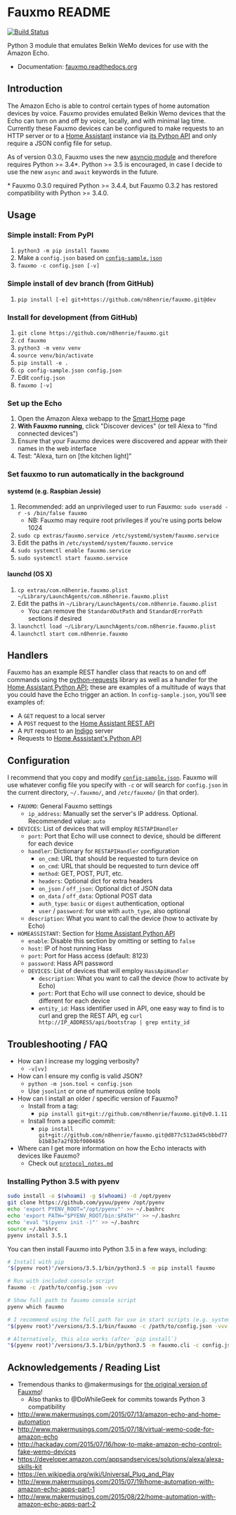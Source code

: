 # Fauxmo README

[![Build
Status](https://travis-ci.org/n8henrie/fauxmo.svg?branch=master)](https://travis-ci.org/n8henrie/fauxmo)

Python 3 module that emulates Belkin WeMo devices for use with the Amazon Echo.

- Documentation: [fauxmo.readthedocs.org](https://fauxmo.readthedocs.org)

## Introduction

The Amazon Echo is able to control certain types of home automation devices by
voice. Fauxmo provides emulated Belkin Wemo devices that the Echo can turn on
and off by voice, locally, and with minimal lag time. Currently these Fauxmo
devices can be configured to make requests to an HTTP server or to a [Home
Assistant](https://home-assistant.io) instance via [its Python
API](https://home-assistant.io/developers/python_api/) and only require a JSON
config file for setup.

As of version 0.3.0, Fauxmo uses the new [asyncio
module](https://docs.python.org/3/library/asyncio.html#module-asyncio) and
therefore requires Python >= 3.4*. Python >= 3.5 is encouraged, in case I
decide to use the new `async` and `await` keywords in the future.

\* Fauxmo 0.3.0 required Python >= 3.4.4, but Fauxmo 0.3.2 has restored
compatibility with Python >= 3.4.0.

## Usage

### Simple install: From PyPI

1. `python3 -m pip install fauxmo`
1. Make a `config.json` based on
   [`config-sample.json`](https://github.com/n8henrie/fauxmo/blob/master/config-sample.json)
1. `fauxmo -c config.json [-v]`

### Simple install of dev branch (from GitHub)

1. `pip install [-e] git+https://github.com/n8henrie/fauxmo.git@dev`

### Install for development (from GitHub)

1. `git clone https://github.com/n8henrie/fauxmo.git`
1. `cd fauxmo`
1. `python3 -m venv venv`
1. `source venv/bin/activate`
1. `pip install -e .`
1. `cp config-sample.json config.json`
1. Edit `config.json`
1. `fauxmo [-v]`

### Set up the Echo

1. Open the Amazon Alexa webapp to the [Smart
   Home](http://alexa.amazon.com/#smart-home) page
1. **With Fauxmo running**, click "Discover devices" (or tell Alexa to "find
   connected devices")
1. Ensure that your Fauxmo devices were discovered and appear with their
   names in the web interface
1. Test: "Alexa, turn on [the kitchen light]"

### Set fauxmo to run automatically in the background

#### systemd (e.g. Raspbian Jessie)

1. Recommended: add an unprivileged user to run Fauxmo: `sudo useradd -r
   -s /bin/false fauxmo`
    - NB: Fauxmo may require root privileges if you're using ports below 1024
1. `sudo cp extras/fauxmo.service /etc/systemd/system/fauxmo.service`
1. Edit the paths in `/etc/systemd/system/fauxmo.service`
1. `sudo systemctl enable fauxmo.service`
1. `sudo systemctl start fauxmo.service`

#### launchd (OS X)

1. `cp extras/com.n8henrie.fauxmo.plist ~/Library/LaunchAgents/com.n8henrie.fauxmo.plist`
1. Edit the paths in `~/Library/LaunchAgents/com.n8henrie.fauxmo.plist`
    - You can remove the `StandardOutPath` and `StandardErrorPath` sections if
      desired
1. `launchctl load ~/Library/LaunchAgents/com.n8henrie.fauxmo.plist`
1. `launchctl start com.n8henrie.fauxmo`

## Handlers

Fauxmo has an example REST handler class that reacts to on and off commands
using the [python-requests](http://docs.python-requests.org/en/latest/) library
as well as a handler for the [Home Assistant Python
API](https://home-assistant.io/developers/python_api); these are examples of a
multitude of ways that you could have the Echo trigger an action. In
`config-sample.json`, you'll see examples of:

- A `GET` request to a local server
- A `POST` request to the [Home Assistant REST
API](https://home-assistant.io/developers/rest_api/)
- A `PUT` request to an [Indigo](https://www.indigodomo.com/) server
- Requests to [Home Asssistant's Python
  API](https://home-assistant.io/developers/python_api/)

## Configuration

I recommend that you copy and modify
[`config-sample.json`](https://github.com/n8henrie/fauxmo/blob/master/config-sample.json).
Fauxmo will use whatever config file you specify with `-c` or will search for
`config.json` in the current directory, `~/.fauxmo/`, and `/etc/fauxmo/` (in
that order).

- `FAUXMO`: General Fauxmo settings
    - `ip_address`: Manually set the server's IP address. Optional. Recommended
      value: `auto`
- `DEVICES`: List of devices that will employ `RESTAPIHandler`
    - `port`: Port that Echo will use connect to device, should be different for
      each device
    - `handler`: Dictionary for `RESTAPIHandler` configuration
        - `on_cmd`: URL that should be requested to turn device on
        - `on_cmd`: URL that should be requested to turn device off
        - `method`: GET, POST, PUT, etc.
        - `headers`: Optional dict for extra headers
        - `on_json` / `off_json`: Optional dict of JSON data
        - `on_data` / `off_data`: Optional POST data
        - `auth_type`: `basic` or `digest` authentication, optional
        - `user` / `password`: for use with `auth_type`, also optional
    - `description`: What you want to call the device (how to activate by Echo)
- `HOMEASSISTANT`: Section for [Home Assistant Python
  API](https://home-assistant.io/developers/python_api)
    - `enable`: Disable this section by omitting or setting to `false`
    - `host`: IP of host running Hass
    - `port`: Port for Hass access (default: 8123)
    - `password`: Hass API password
    - `DEVICES`: List of devices that will employ `HassApiHandler`
        - `description`: What you want to call the device (how to activate by
          Echo)
        - `port`: Port that Echo will use connect to device, should be
          different for each device
        - `entity_id`: Hass identifier used in API, one easy way to find is to
          curl and grep the REST API, eg `curl http://IP_ADDRESS/api/bootstrap
          | grep entity_id`

## Troubleshooting / FAQ

- How can I increase my logging verbosity?
    - `-v[vv]`
- How can I ensure my config is valid JSON?
    - `python -m json.tool < config.json`
    - Use `jsonlint` or one of numerous online tools
- How can I install an older / specific version of Fauxmo?
    - Install from a tag:
        - `pip install git+git://github.com/n8henrie/fauxmo.git@v0.1.11`
    - Install from a specific commit:
        - `pip install
          git+git://github.com/n8henrie/fauxmo.git@d877c513ad45cbbbd77b1b83e7a2f03bf0004856`
- Where can I get more information on how the Echo interacts with devices like
  Fauxmo?
    - Check out
      [`protocol_notes.md`](https://github.com/n8henrie/fauxmo/blob/master/protocol_notes.md)

### Installing Python 3.5 with pyenv

```bash
sudo install -o $(whoami) -g $(whoami) -d /opt/pyenv
git clone https://github.com/yyuu/pyenv /opt/pyenv
echo 'export PYENV_ROOT="/opt/pyenv"' >> ~/.bashrc
echo 'export PATH="$PYENV_ROOT/bin:$PATH"' >> ~/.bashrc
echo 'eval "$(pyenv init -)"' >> ~/.bashrc
source ~/.bashrc
pyenv install 3.5.1
```

You can then install Fauxmo into Python 3.5 in a few ways, including:

```bash
# Install with pip
"$(pyenv root)"/versions/3.5.1/bin/python3.5 -m pip install fauxmo

# Run with included console script
fauxmo -c /path/to/config.json -vvv

# Show full path to fauxmo console script
pyenv which fauxmo

# I recommend using the full path for use in start scripts (e.g. systemd, cron)
"$(pyenv root)"/versions/3.5.1/bin/fauxmo -c /path/to/config.json -vvv

# Alternatively, this also works (after `pip install`)
"$(pyenv root)"/versions/3.5.1/bin/python3.5 -m fauxmo.cli -c config.json -vvv
```

## Acknowledgements / Reading List

- Tremendous thanks to @makermusings for [the original version of
  Fauxmo](https://github.com/makermusings/fauxmo)!
    - Also thanks to @DoWhileGeek for commits towards Python 3 compatibility
- <http://www.makermusings.com/2015/07/13/amazon-echo-and-home-automation>
- <http://www.makermusings.com/2015/07/18/virtual-wemo-code-for-amazon-echo>
- <http://hackaday.com/2015/07/16/how-to-make-amazon-echo-control-fake-wemo-devices>
- <https://developer.amazon.com/appsandservices/solutions/alexa/alexa-skills-kit>
- <https://en.wikipedia.org/wiki/Universal_Plug_and_Play>
- <http://www.makermusings.com/2015/07/19/home-automation-with-amazon-echo-apps-part-1>
- <http://www.makermusings.com/2015/08/22/home-automation-with-amazon-echo-apps-part-2>
